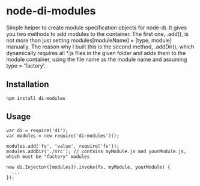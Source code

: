 node-di-modules
===============

Simple helper to create module specification objects for node-di.
It gives you two methods to add modules to the container. The first one, .add(), is not more than
just setting modules[moduleName] = [type, module] manually. The reason why I built this is the second
method, .addDir(), which dynamically requires all \*.js files in the given folder and adds them to the
module container, using the file name as the module name and assuming type = 'factory'.


Installation
------------

`npm install di-modules`


Usage
-----

    var di = require('di');
    var modules = new require('di-modules')();

    modules.add('fs', 'value', require('fs'));
    modules.addDir('./src'); // contains myModule.js and yourModule.js, which must be "factory" modules

    new di.Injector([modules]).invoke(fs, myModule, yourModule) {
      ...
    });
